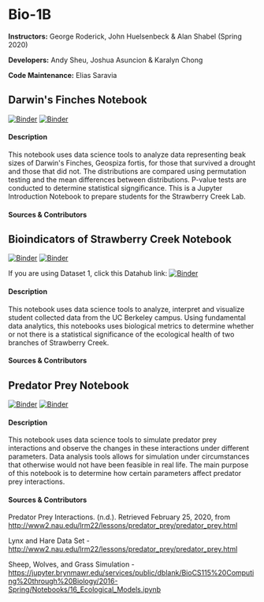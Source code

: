 # Bio-1B
**Instructors:** George Roderick, John Huelsenbeck & Alan Shabel (Spring 2020)

**Developers:** Andy Sheu, Joshua Asuncion & Karalyn Chong

**Code Maintenance:** Elias Saravia

## Darwin's Finches Notebook

[![Binder](https://mybinder.org/badge.svg)](https://mybinder.org/v2/gh/ds-modules/Bio-1B/master)
[![Binder](https://img.shields.io/badge/Launch-UCB%20Datahub-blue.svg)](https://tinyurl.com/intro-bio1b)

#### Description
This notebook uses data science tools to analyze data representing beak sizes of Darwin's Finches, Geospiza fortis, for those that survived a drought and those that did not. The distributions are compared using permutation testing and the mean differences between distributions. P-value tests are conducted to determine statistical signgificance. This is a Jupyter Introduction Notebook to prepare students for the Strawberry Creek Lab.

#### Sources & Contributors


## Bioindicators of Strawberry Creek Notebook

[![Binder](https://mybinder.org/badge.svg)](https://mybinder.org/v2/gh/ds-modules/Bio-1B/master)
[![Binder](https://img.shields.io/badge/Launch-UCB%20Datahub-blue.svg)](http://datahub.berkeley.edu/user-redirect/interact?account=ds-modules&repo=Bio-1B&branch=master&path=Strawberry%20Creek/Bioindicators%20Notebook.ipynb)

If you are using Dataset 1, click this Datahub link:
[![Binder](https://img.shields.io/badge/Launch-UCB%20Datahub-blue.svg)](https://datahub.berkeley.edu/hub/user-redirect/git-pull?repo=https%3A%2F%2Fgithub.com%2Fds-modules%2FBio-1B&urlpath=tree%2FBio-1B%2FStrawberry%2520Creek%2FBioindicators%2520Notebook%2520%28Dataset%25201%29.ipynb&branch=master)

#### Description
This notebook uses data science tools to analyze, interpret and visualize student collected data from the UC Berkeley campus. Using fundamental data analytics, this notebooks uses biological metrics to determine whether or not there is a statistical significance of the ecological health of two branches of Strawberry Creek. 

#### Sources & Contributors

## Predator Prey Notebook

[![Binder](https://mybinder.org/badge.svg)](https://mybinder.org/v2/gh/ds-modules/Bio-1B/master)
[![Binder](https://img.shields.io/badge/Launch-UCB%20Datahub-blue.svg)](http://datahub.berkeley.edu/user-redirect/interact?account=ds-modules&repo=Bio-1B&branch=master&path=Predator%20Prey/Predator%20Prey%20Notebook.ipynb)

#### Description
This notebook uses data science tools to simulate predator prey interactions and observe the changes in these interactions under different parameters. Data analysis tools allows for simulation under circumstances that otherwise would not have been feasible in real life. The main purpose of this notebook is to determine how certain parameters affect predator prey interactions.

#### Sources & Contributors
Predator Prey Interactions. (n.d.). Retrieved February 25, 2020, from http://www2.nau.edu/lrm22/lessons/predator_prey/predator_prey.html

Lynx and Hare Data Set - http://www2.nau.edu/lrm22/lessons/predator_prey/predator_prey.html

Sheep, Wolves, and Grass Simulation - https://jupyter.brynmawr.edu/services/public/dblank/BioCS115%20Computing%20through%20Biology/2016-Spring/Notebooks/16_Ecological_Models.ipynb
